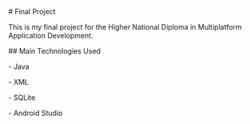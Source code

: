 \# Final Project



This is my final project for the Higher National Diploma in Multiplatform Application Development.



\## Main Technologies Used

\- Java

\- XML

\- SQLite

\- Android Studio

